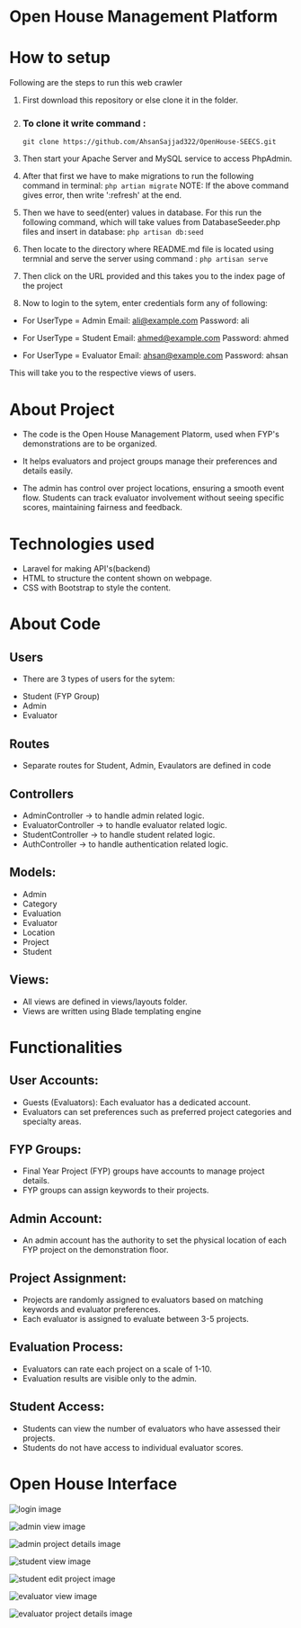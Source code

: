 # Open House Management Platform


# How to setup
Following are the steps to run this web crawler
1) First download this repository or else clone it in the folder.

2) ### To clone it write command : 
    ```git clone https://github.com/AhsanSajjad322/OpenHouse-SEECS.git```

3) Then start your Apache Server and MySQL service to access PhpAdmin. 

4) After that first we have to make migrations to run the following command in terminal:
    ```php artian migrate```
NOTE: If the above command gives error, then write ':refresh' at the end. 


5) Then we have to seed(enter) values in database. For this run the following command, which will take values from DatabaseSeeder.php files and insert in database:
    ```php artisan db:seed```

6) Then locate to the directory where README.md file is located using termnial and serve the server using command :
    ```php artisan serve```

7) Then click on the URL provided and this takes you to the index page of the project

8) Now to login to the sytem, enter credentials form any of following:
 - For UserType = Admin
    Email: ali@example.com
    Password: ali

 - For UserType = Student
    Email: ahmed@example.com
    Password: ahmed

 - For UserType = Evaluator
    Email: ahsan@example.com
    Password: ahsan

This will take you to the respective views of users.

# About Project
* The code is the Open House Management Platorm, used when FYP's demonstrations are to be organized.

* It helps evaluators and project groups manage their preferences and details easily.

*  The admin has control over project locations, ensuring a smooth event flow. Students can track evaluator involvement without seeing specific scores, maintaining fairness and feedback.

# Technologies used
* Laravel for making API's(backend)
* HTML to structure the content shown on webpage.
* CSS with Bootstrap to style the content.


# About Code
## Users
* There are 3 types of users for the sytem:
- Student (FYP Group)
- Admin
- Evaluator

## Routes
* Separate routes for Student, Admin, Evaulators are defined in code  

## Controllers
* AdminController -> to handle admin related logic.
* EvaluatorController -> to handle evaluator related logic.
* StudentController -> to handle student related logic.
* AuthController -> to handle authentication related logic.

## Models:
* Admin
* Category
* Evaluation
* Evaluator
* Location
* Project
* Student

## Views:
* All views are defined in views/layouts folder.
* Views are written using Blade templating engine

# Functionalities
## User Accounts:
* Guests (Evaluators): Each evaluator has a dedicated account.
* Evaluators can set preferences such as preferred project categories and specialty areas.

## FYP Groups:
* Final Year Project (FYP) groups have accounts to manage project details.
* FYP groups can assign keywords to their projects.

## Admin Account:
* An admin account has the authority to set the physical location of each FYP project on the demonstration floor.

## Project Assignment:
* Projects are randomly assigned to evaluators based on matching keywords and evaluator preferences.
* Each evaluator is assigned to evaluate between 3-5 projects.

## Evaluation Process:
* Evaluators can rate each project on a scale of 1-10.
* Evaluation results are visible only to the admin.

## Student Access:
* Students can view the number of evaluators who have assessed their projects.
* Students do not have access to individual evaluator scores.

# Open House Interface
![login image](/public/assests/login.png)

![admin view image](/public/assests/adminView.png)

![admin project details image](/public/assests/adminViewProjectDetails.png)

![student view image](/public/assests/studentView.png)

![student edit project image](/public/assests/studentEditProject.png)

![evaluator view image](/public/assests/evalView.png)

![evaluator project details image](/public/assests/evalViewProjectDetails.png)

